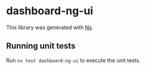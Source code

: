 # dashboard-ng-ui

This library was generated with [Nx](https://nx.dev).

## Running unit tests

Run `nx test dashboard-ng-ui` to execute the unit tests.
